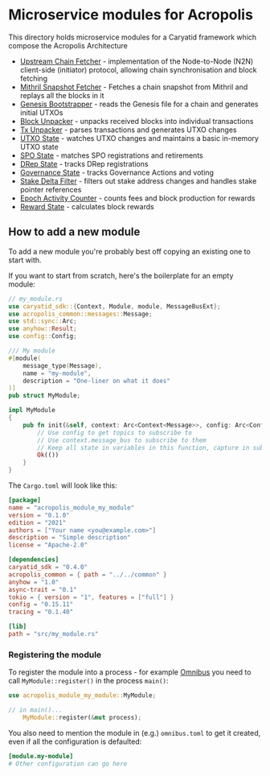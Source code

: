 # Microservice modules for Acropolis

This directory holds microservice modules for a Caryatid framework which
compose the Acropolis Architecture

* [Upstream Chain Fetcher](upstream_chain_fetcher) -
  implementation of the Node-to-Node (N2N) client-side (initiator)
  protocol, allowing chain synchronisation and block fetching
* [Mithril Snapshot Fetcher](mithril_snapshot_fetcher) -
  Fetches a chain snapshot from Mithril and replays all the blocks in it
* [Genesis Bootstrapper](genesis_bootstrapper) - reads the Genesis
  file for a chain and generates initial UTXOs
* [Block Unpacker](block_unpacker) - unpacks received blocks
  into individual transactions
* [Tx Unpacker](tx_unpacker) - parses transactions and generates UTXO
  changes
* [UTXO State](utxo_state) - watches UTXO changes and maintains a basic in-memory UTXO state
* [SPO State](spo_state) - matches SPO registrations and retirements
* [DRep State](drep_state) - tracks DRep registrations
* [Governance State](governance_state) - tracks Governance Actions and voting
* [Stake Delta Filter](stake_delta_filter) - filters out stake address changes and handles stake pointer references
* [Epoch Activity Counter](epoch_activity_couinter) - counts fees and block production for rewards
* [Reward State](reward_state) - calculates block rewards

## How to add a new module

To add a new module you're probably best off copying an existing one to start with.

If you want to start from scratch, here's the boilerplate for an empty module:

```rust
// my_module.rs
use caryatid_sdk::{Context, Module, module, MessageBusExt};
use acropolis_common::messages::Message;
use std::sync::Arc;
use anyhow::Result;
use config::Config;

/// My module
#[module(
    message_type(Message),
    name = "my-module",
    description = "One-liner on what it does"
)]
pub struct MyModule;

impl MyModule
{
    pub fn init(&self, context: Arc<Context<Message>>, config: Arc<Config>) -> Result<()> {
        // Use config to get topics to subscribe to
        // Use context.message_bus to subscribe to them
        // Keep all state in variables in this function, capture in subscription closures
        Ok(())
    }
}
```

The `Cargo.toml` will look like this:

```toml
[package]
name = "acropolis_module_my_module"
version = "0.1.0"
edition = "2021"
authors = ["Your name <you@example.com>"]
description = "Simple description"
license = "Apache-2.0"

[dependencies]
caryatid_sdk = "0.4.0"
acropolis_common = { path = "../../common" }
anyhow = "1.0"
async-trait = "0.1"
tokio = { version = "1", features = ["full"] }
config = "0.15.11"
tracing = "0.1.40"

[lib]
path = "src/my_module.rs"
```

### Registering the module

To register the module into a process - for example [Omnibus](../processes/omnibus) you need
to call `MyModule::register()` in the process `main()`:

```rust
use acropolis_module_my_module::MyModule;

// in main()...
    MyModule::register(&mut process);
```

You also need to mention the module in (e.g.) `omnibus.toml` to get it created, even if all
the configuration is defaulted:

```toml
[module.my-module]
# Other configuration can go here
```
